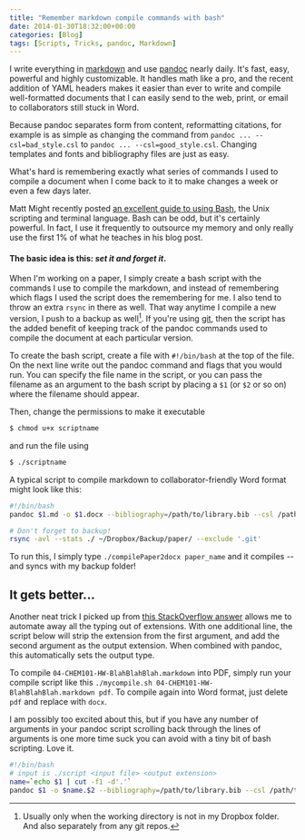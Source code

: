 ```yaml
---
title: "Remember markdown compile commands with bash"
date: 2014-01-30T18:32:00+00:00
categories: [Blog]
tags: [Scripts, Tricks, pandoc, Markdown]
---
```


I write everything in [markdown][] and use [pandoc][] nearly daily.
It's fast, easy, powerful and highly customizable.
It handles math like a pro, and the recent addition of YAML headers makes it easier than ever to write and compile well-formatted documents that I can easily send to the web, print, or email to collaborators still stuck in Word.

Because pandoc separates form from content, reformatting citations, for example is as simple as changing the command from `pandoc ... --csl=bad_style.csl` to `pandoc ... --csl=good_style.csl`.
Changing templates and fonts and bibliography files are just as easy.

What's hard is remembering exactly what series of commands I used to compile a document when I come back to it to make changes a week or even a few days later.

Matt Might recently posted [an excellent guide to using Bash](http://matt.might.net/articles/bash-by-example/), the Unix scripting and terminal language.
Bash can be odd, but it's certainly powerful.
In fact, I use it frequently to outsource my memory and only really use the first 1% of what he teaches in his blog post.

#### The basic idea is this: *set it and forget it*.

<!-- more -->
When I'm working on a paper, I simply create a bash script with the commands I use to compile the markdown, and instead of remembering which flags I used the script does the remembering for me.
I also tend to throw an extra `rsync` in there as well.
That way anytime I compile a new version, I push to a backup as well[^1].
If you're using [git][], then the script has the added benefit of keeping track of the pandoc commands used to compile the document at each particular version.

[^1]: Usually only when the working directory is not in my Dropbox folder. And also separately from any git repos.

To create the bash script, create a file with `#!/bin/bash` at the top of the file. On the next line write out the pandoc command and flags that you would run. You can specify the file name in the script, or you can pass the filename as an argument to the bash script by placing a `$1` (or `$2` or so on) where the filename should appear.

Then, change the permissions to make it executable

```bash
$ chmod u+x scriptname
```

and run the file using

```bash
$ ./scriptname
```

A typical script to compile markdown to collaborator-friendly Word format might look like this:

```bash
#!/bin/bash
pandoc $1.md -o $1.docx --bibliography=/path/to/library.bib --csl /path/to/citation_style.csl

# Don't forget to backup!
rsync -avl --stats ./ ~/Dropbox/Backup/paper/ --exclude '.git'
```

To run this, I simply type `./compilePaper2docx paper_name` and it compiles -- and syncs with my backup folder!


## It gets better...

Another neat trick I picked up from [this StackOverflow answer](http://stackoverflow.com/a/12152669) allows me to automate away all the typing out of extensions. With one additional line, the script below will strip the extension from the first argument, and add the second argument as the output extension. When combined with pandoc, this automatically sets the output type.

To compile `04-CHEM101-HW-BlahBlahBlah.markdown` into PDF, simply run your compile script like this `./mycompile.sh 04-CHEM101-HW-BlahBlahBlah.markdown pdf`. To compile again into Word format, just delete `pdf` and replace with `docx`.

I am possibly too excited about this, but if you have any number of arguments in your pandoc script scrolling back through the lines of arguments is one more time suck you can avoid with a tiny bit of bash scripting. Love it.

```bash
#!/bin/bash
# input is ./script <input file> <output extension>
name=`echo $1 | cut -f1 -d'.'`
pandoc $1 -o $name.$2 --bibliography=/path/to/library.bib --csl /path/to/citation_style.csl
```

[markdown]: http://daringfireball.net/projects/markdown/‎
[pandoc]: http://johnmacfarlane.net/pandoc
[git]: http://git-scm.com/‎